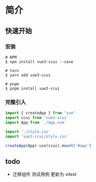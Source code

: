 # 简介

## 快速开始

### 安装

```shell
# NPM
$ npm install vue3-ccui --save

# Yarn
$ yarn add vue3-ccui

# pnpm
$ pnpm install vue3-ccui
```

### 完整引入

```ts
import { createApp } from 'vue'
import ccui from 'vue3-ccui'
import App from './App.vue'

import './style.css'
import 'vue3-ccui/style.css'

createApp(App).use(ccui).mount('#app')
```

## todo

- 迁移组件 测试用例 更新为 vitest
